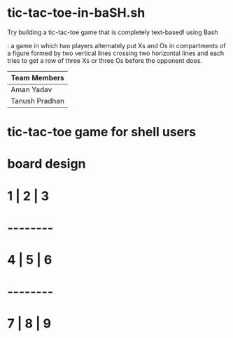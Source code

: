 # tic-tac-toe-in-baSH.sh
Try building a tic-tac-toe game that is completely text-based! using Bash

: a game in which two players alternately put Xs and Os in compartments of a figure formed by two vertical lines crossing two horizontal lines and each tries to get a row of three Xs or three Os before the opponent does.

|Team Members| 
|------|
|Aman Yadav|
|Tanush Pradhan|

# tic-tac-toe game for shell users
# board design
#  1 | 2 | 3
#  --------
#  4 | 5 | 6
#  --------
#  7 | 8 | 9

